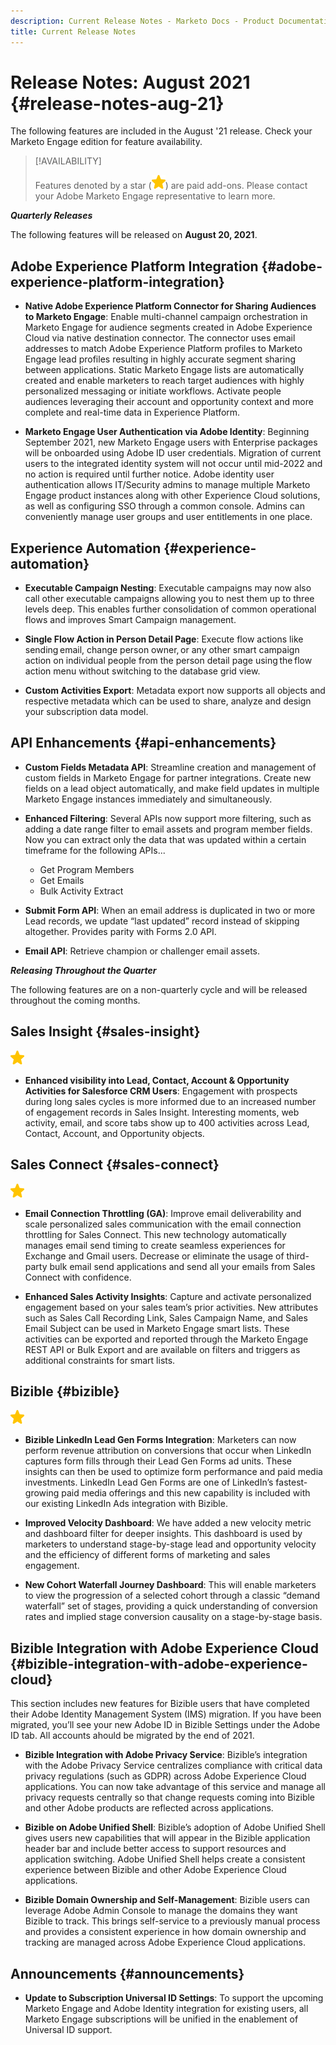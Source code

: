 ```yaml
---
description: Current Release Notes - Marketo Docs - Product Documentation
title: Current Release Notes
---
```

# Release Notes: August 2021 {#release-notes-aug-21}

The following features are included in the August '21 release. Check your Marketo Engage edition for feature availability.

>[!AVAILABILITY]
>
>Features denoted by a star (![](assets/yellow-star.png)) are paid add-ons. Please contact your Adobe Marketo Engage representative to learn more.

**_Quarterly Releases_**

The following features will be released on **August 20, 2021**.

## Adobe Experience Platform Integration {#adobe-experience-platform-integration}

* **Native Adobe Experience Platform Connector for Sharing Audiences to Marketo Engage**: Enable multi-channel campaign orchestration in Marketo Engage for audience segments created in Adobe Experience Cloud via native destination connector. The connector uses email addresses to match Adobe Experience Platform profiles to Marketo Engage lead profiles resulting in highly accurate segment sharing between applications. Static Marketo Engage lists are automatically created and enable marketers to reach target audiences with highly personalized messaging or initiate workflows. Activate people audiences leveraging their account and opportunity context and more complete and real-time data in Experience Platform.

* **Marketo Engage User Authentication via Adobe Identity**: Beginning September 2021, new Marketo Engage users with Enterprise packages will be onboarded using Adobe ID user credentials. Migration of current users to the integrated identity system will not occur until mid-2022 and no action is required until further notice. Adobe identity user authentication allows IT/Security admins to manage multiple Marketo Engage product instances along with other Experience Cloud solutions, as well as configuring SSO through a common console. Admins can conveniently manage user groups and user entitlements in one place.

## Experience Automation {#experience-automation}

* **Executable Campaign Nesting**: Executable campaigns may now also call other executable campaigns allowing you to nest them up to three levels deep. This enables further consolidation of common operational flows and improves Smart Campaign management.

* **Single Flow Action in Person Detail Page**: Execute flow actions like sending email, change person owner, or any other smart campaign action on individual people from the person detail page using the flow action menu without switching to the database grid view.

* **Custom Activities Export**: Metadata export now supports all objects and respective metadata which can be used to share, analyze and design your subscription data model.

## API Enhancements {#api-enhancements}

* **Custom Fields Metadata API**: Streamline creation and management of custom fields in Marketo Engage for partner integrations. Create new fields on a lead object automatically, and make field updates in multiple Marketo Engage instances immediately and simultaneously.

* **Enhanced Filtering**: Several APIs now support more filtering, such as adding a date range filter to email assets and program member fields. Now you can extract only the data that was updated within a certain timeframe for the following APIs...
  * Get Program Members
  * Get Emails
  * Bulk Activity Extract

* **Submit Form API**: When an email address is duplicated in two or more Lead records, we update “last updated” record instead of skipping altogether. Provides parity with Forms 2.0 API.

* **Email API**: Retrieve champion or challenger email assets.  

**_Releasing Throughout the Quarter_**

The following features are on a non-quarterly cycle and will be released throughout the coming months.

## Sales Insight {#sales-insight}

![(star)](assets/yellow-star.png)

* **Enhanced visibility into Lead, Contact, Account & Opportunity Activities for Salesforce CRM Users**: Engagement with prospects during long sales cycles is more informed due to an increased number of engagement records in Sales Insight. Interesting moments, web activity, email, and score tabs show up to 400 activities across Lead, Contact, Account, and Opportunity objects.  

## Sales Connect {#sales-connect}

![(star)](assets/yellow-star.png)

* **Email Connection Throttling (GA)**: Improve email deliverability and scale personalized sales communication with the email connection throttling for Sales Connect. This new technology automatically manages email send timing to create seamless experiences for Exchange and Gmail users. Decrease or eliminate the usage of third-party bulk email send applications and send all your emails from Sales Connect with confidence.

* **Enhanced Sales Activity Insights**: Capture and activate personalized engagement based on your sales team’s prior activities. New attributes such as Sales Call Recording Link, Sales Campaign Name, and Sales Email Subject can be used in Marketo Engage smart lists.  These activities can be exported and reported through the Marketo Engage REST API or Bulk Export and are available on filters and triggers as additional constraints for smart lists.  

## Bizible {#bizible}

![](assets/yellow-star.png)

* **Bizible LinkedIn Lead Gen Forms Integration**: Marketers can now perform revenue attribution on conversions that occur when LinkedIn captures form fills through their Lead Gen Forms ad units. These insights can then be used to optimize form performance and paid media investments. LinkedIn Lead Gen Forms are one of LinkedIn’s fastest-growing paid media offerings and this new capability is included with our existing LinkedIn Ads integration with Bizible.  
  
* **Improved Velocity Dashboard**: We have added a new velocity metric and dashboard filter for deeper insights. This dashboard is used by marketers to understand stage-by-stage lead and opportunity velocity and the efficiency of different forms of marketing and sales engagement.

* **New Cohort Waterfall Journey Dashboard**: This will enable marketers to view the progression of a selected cohort through a classic “demand waterfall” set of stages, providing a quick understanding of conversion rates and implied stage conversion causality on a stage-by-stage basis.

## Bizible Integration with Adobe Experience Cloud {#bizible-integration-with-adobe-experience-cloud}

This section includes new features for Bizible users that have completed their Adobe Identity Management System (IMS) migration. If you have been migrated, you’ll see your new Adobe ID in Bizible Settings under the Adobe ID tab. All accounts ahould be migrated by the end of 2021.

* **Bizible Integration with Adobe Privacy Service**: Bizible’s integration with the Adobe Privacy Service centralizes compliance with critical data privacy regulations (such as GDPR) across Adobe Experience Cloud applications. You can now take advantage of this service and manage all privacy requests centrally so that change requests coming into Bizible and other Adobe products are reflected across applications.

* **Bizible on Adobe Unified Shell**: Bizible’s adoption of Adobe Unified Shell gives users new capabilities that will appear in the Bizible application header bar and include better access to support resources and application switching. Adobe Unified Shell helps create a consistent experience between Bizible and other Adobe Experience Cloud applications.

* **Bizible Domain Ownership and Self-Management**: Bizible users can leverage Adobe Admin Console to manage the domains they want Bizible to track. This brings self-service to a previously manual process and provides a consistent experience in how domain ownership and tracking are managed across Adobe Experience Cloud applications.

## Announcements {#announcements}

* **Update to Subscription Universal ID Settings**: To support the upcoming Marketo Engage and Adobe Identity integration for existing users, all Marketo Engage subscriptions will be unified in the enablement of Universal ID support.  
